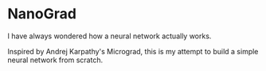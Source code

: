 # NanoGrad
I have always wondered how a neural network actually works.

Inspired by Andrej Karpathy's Micrograd, this is my attempt to build a simple neural network from scratch. 

